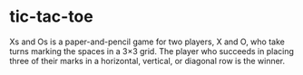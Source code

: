 # tic-tac-toe
Xs and Os is a paper-and-pencil game for two players,
X and O, who take turns marking the spaces in a 3×3 grid. 
The player who succeeds in placing three of their marks in a horizontal, vertical, or diagonal row is the winner.
